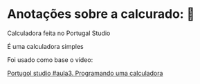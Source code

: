 # Anotações sobre a calcurado: 🧮

Calculadora feita no Portugal Studio

É uma calculadora simples 

Foi usado como base o vídeo: 

[Portugol studio #aula3. Programando uma calculadora](https://www.youtube.com/watch?v=D8mxCbCZeg0)
